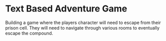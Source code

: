 # Text Based Adventure Game

Building a game where the players character will need to escape from their prison cell. They will need to navigate through various rooms to eventually escape the compound.
